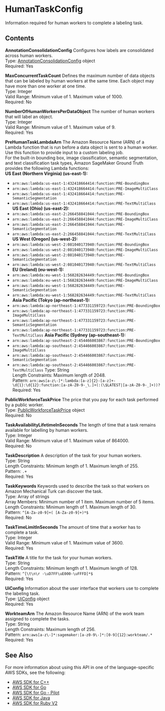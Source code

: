 # HumanTaskConfig<a name="API_HumanTaskConfig"></a>

Information required for human workers to complete a labeling task\.

## Contents<a name="API_HumanTaskConfig_Contents"></a>

 **AnnotationConsolidationConfig**   <a name="SageMaker-Type-HumanTaskConfig-AnnotationConsolidationConfig"></a>
Configures how labels are consolidated across human workers\.  
Type: [AnnotationConsolidationConfig](API_AnnotationConsolidationConfig.md) object  
Required: Yes

 **MaxConcurrentTaskCount**   <a name="SageMaker-Type-HumanTaskConfig-MaxConcurrentTaskCount"></a>
Defines the maximum number of data objects that can be labeled by human workers at the same time\. Each object may have more than one worker at one time\.  
Type: Integer  
Valid Range: Minimum value of 1\. Maximum value of 1000\.  
Required: No

 **NumberOfHumanWorkersPerDataObject**   <a name="SageMaker-Type-HumanTaskConfig-NumberOfHumanWorkersPerDataObject"></a>
The number of human workers that will label an object\.   
Type: Integer  
Valid Range: Minimum value of 1\. Maximum value of 9\.  
Required: Yes

 **PreHumanTaskLambdaArn**   <a name="SageMaker-Type-HumanTaskConfig-PreHumanTaskLambdaArn"></a>
The Amazon Resource Name \(ARN\) of a Lambda function that is run before a data object is sent to a human worker\. Use this function to provide input to a custom labeling job\.  
For the built\-in bounding box, image classification, semantic segmentation, and text classification task types, Amazon SageMaker Ground Truth provides the following Lambda functions:  
 **US East \(Northern Virginia\) \(us\-east\-1\):**   
+  `arn:aws:lambda:us-east-1:432418664414:function:PRE-BoundingBox` 
+  `arn:aws:lambda:us-east-1:432418664414:function:PRE-ImageMultiClass` 
+  `arn:aws:lambda:us-east-1:432418664414:function:PRE-SemanticSegmentation` 
+  `arn:aws:lambda:us-east-1:432418664414:function:PRE-TextMultiClass` 
 **US East \(Ohio\) \(us\-east\-2\):**   
+  `arn:aws:lambda:us-east-2:266458841044:function:PRE-BoundingBox` 
+  `arn:aws:lambda:us-east-2:266458841044:function:PRE-ImageMultiClass` 
+  `arn:aws:lambda:us-east-2:266458841044:function:PRE-SemanticSegmentation` 
+  `arn:aws:lambda:us-east-2:266458841044:function:PRE-TextMultiClass` 
 **US West \(Oregon\) \(us\-west\-2\):**   
+  `arn:aws:lambda:us-west-2:081040173940:function:PRE-BoundingBox` 
+  `arn:aws:lambda:us-west-2:081040173940:function:PRE-ImageMultiClass` 
+  `arn:aws:lambda:us-west-2:081040173940:function:PRE-SemanticSegmentation` 
+  `arn:aws:lambda:us-west-2:081040173940:function:PRE-TextMultiClass` 
 **EU \(Ireland\) \(eu\-west\-1\):**   
+  `arn:aws:lambda:eu-west-1:568282634449:function:PRE-BoundingBox` 
+  `arn:aws:lambda:eu-west-1:568282634449:function:PRE-ImageMultiClass` 
+  `arn:aws:lambda:eu-west-1:568282634449:function:PRE-SemanticSegmentation` 
+  `arn:aws:lambda:eu-west-1:568282634449:function:PRE-TextMultiClass` 
 **Asia Pacific \(Tokyo \(ap\-northeast\-1\):**   
+  `arn:aws:lambda:ap-northeast-1:477331159723:function:PRE-BoundingBox` 
+  `arn:aws:lambda:ap-northeast-1:477331159723:function:PRE-ImageMultiClass` 
+  `arn:aws:lambda:ap-northeast-1:477331159723:function:PRE-SemanticSegmentation` 
+  `arn:aws:lambda:ap-northeast-1:477331159723:function:PRE-TextMultiClass` 
 **Asia Pacific \(Sydney \(ap\-southeast\-1\):**   
+  `arn:aws:lambda:ap-southeast-2:454466003867:function:PRE-BoundingBox` 
+  `arn:aws:lambda:ap-southeast-2:454466003867:function:PRE-ImageMultiClass` 
+  `arn:aws:lambda:ap-southeast-2:454466003867:function:PRE-SemanticSegmentation` 
+  `arn:aws:lambda:ap-southeast-2:454466003867:function:PRE-TextMultiClass` 
Type: String  
Length Constraints: Maximum length of 2048\.  
Pattern: `arn:aws[a-z\-]*:lambda:[a-z]{2}-[a-z]+-\d{1}:\d{12}:function:[a-zA-Z0-9-_\.]+(:(\$LATEST|[a-zA-Z0-9-_]+))?`   
Required: Yes

 **PublicWorkforceTaskPrice**   <a name="SageMaker-Type-HumanTaskConfig-PublicWorkforceTaskPrice"></a>
The price that you pay for each task performed by a public worker\.  
Type: [PublicWorkforceTaskPrice](API_PublicWorkforceTaskPrice.md) object  
Required: No

 **TaskAvailabilityLifetimeInSeconds**   <a name="SageMaker-Type-HumanTaskConfig-TaskAvailabilityLifetimeInSeconds"></a>
The length of time that a task remains available for labelling by human workers\.  
Type: Integer  
Valid Range: Minimum value of 1\. Maximum value of 864000\.  
Required: No

 **TaskDescription**   <a name="SageMaker-Type-HumanTaskConfig-TaskDescription"></a>
A description of the task for your human workers\.  
Type: String  
Length Constraints: Minimum length of 1\. Maximum length of 255\.  
Pattern: `.+`   
Required: Yes

 **TaskKeywords**   <a name="SageMaker-Type-HumanTaskConfig-TaskKeywords"></a>
Keywords used to describe the task so that workers on Amazon Mechanical Turk can discover the task\.  
Type: Array of strings  
Array Members: Minimum number of 1 item\. Maximum number of 5 items\.  
Length Constraints: Minimum length of 1\. Maximum length of 30\.  
Pattern: `^[A-Za-z0-9]+( [A-Za-z0-9]+)*$`   
Required: No

 **TaskTimeLimitInSeconds**   <a name="SageMaker-Type-HumanTaskConfig-TaskTimeLimitInSeconds"></a>
The amount of time that a worker has to complete a task\.  
Type: Integer  
Valid Range: Minimum value of 1\. Maximum value of 3600\.  
Required: Yes

 **TaskTitle**   <a name="SageMaker-Type-HumanTaskConfig-TaskTitle"></a>
A title for the task for your human workers\.  
Type: String  
Length Constraints: Minimum length of 1\. Maximum length of 128\.  
Pattern: `^[\t\n\r -\uD7FF\uE000-\uFFFD]*$`   
Required: Yes

 **UiConfig**   <a name="SageMaker-Type-HumanTaskConfig-UiConfig"></a>
Information about the user interface that workers use to complete the labeling task\.  
Type: [UiConfig](API_UiConfig.md) object  
Required: Yes

 **WorkteamArn**   <a name="SageMaker-Type-HumanTaskConfig-WorkteamArn"></a>
The Amazon Resource Name \(ARN\) of the work team assigned to complete the tasks\.  
Type: String  
Length Constraints: Maximum length of 256\.  
Pattern: `arn:aws[a-z\-]*:sagemaker:[a-z0-9\-]*:[0-9]{12}:workteam/.*`   
Required: Yes

## See Also<a name="API_HumanTaskConfig_SeeAlso"></a>

For more information about using this API in one of the language\-specific AWS SDKs, see the following:
+  [AWS SDK for C\+\+](https://docs.aws.amazon.com/goto/SdkForCpp/sagemaker-2017-07-24/HumanTaskConfig) 
+  [AWS SDK for Go](https://docs.aws.amazon.com/goto/SdkForGoV1/sagemaker-2017-07-24/HumanTaskConfig) 
+  [AWS SDK for Go \- Pilot](https://docs.aws.amazon.com/goto/SdkForGoPilot/sagemaker-2017-07-24/HumanTaskConfig) 
+  [AWS SDK for Java](https://docs.aws.amazon.com/goto/SdkForJava/sagemaker-2017-07-24/HumanTaskConfig) 
+  [AWS SDK for Ruby V2](https://docs.aws.amazon.com/goto/SdkForRubyV2/sagemaker-2017-07-24/HumanTaskConfig) 
